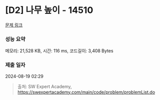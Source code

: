 # [D2] 나무 높이 - 14510 

[문제 링크](https://swexpertacademy.com/main/code/problem/problemDetail.do?contestProbId=AYFofW8qpXYDFAR4) 

### 성능 요약

메모리: 21,528 KB, 시간: 116 ms, 코드길이: 3,408 Bytes

### 제출 일자

2024-08-19 02:29



> 출처: SW Expert Academy, https://swexpertacademy.com/main/code/problem/problemList.do